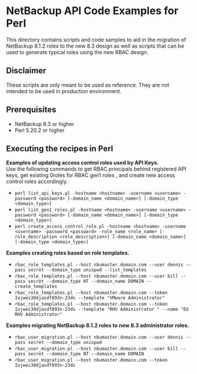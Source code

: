 # NetBackup API Code Examples for Perl

This directory contains scripts and code samples to aid in the migration of NetBackup 8.1.2
 roles to the new 8.3 design as well as scripts that can be used to generate typical roles using the new RBAC design.
 
## Disclaimer

These scripts are only meant to be used as reference. They are not intended to be used in production environment.

## Prerequisites

- NetBackup 8.3 or higher
- Perl 5.20.2 or higher

## Executing the recipes in Perl

**Examples of updating access control roles used by API Keys.**  
Use the following commands to get RBAC principals behind registered API keys, get existing 0roles for RBAC gen1 roles
, and create new access control roles accordingly.

- `perl list_api_keys.pl -hostname <hostname> -username <username> -password <password> [-domain_name <domain_name>] [-domain_type <domain_type>]` 
- `perl list_gen1_roles.pl -hostname <hostname> -username <username> -password <password> [-domain_name <domain_name>] [-domain_type <domain_type>]` 
- `perl create_access_control_role.pl -hostname <hostname> -username <username> -password <password> -role_name <role_name> [-role_description <role_description>] [-domain_name <domain_name>] [-domain_type <domain_type>]` 

**Examples creating roles based on role templates.**

- `rbac_role_templates.pl --host nbumaster.domain.com --user dennis --pass secret --domain_type unixpwd --list_templates`
- `rbac_role_templates.pl --host nbumaster.domain.com --user bill --pass secret --domain_type NT --domain_name DOMAIN
 --create_templates`
- `rbac_role_templates.pl --host nbumaster.domain.com --token Iojwei38djasdf893n-23ds --template "VMware Administrator"`
- `rbac_role_templates.pl --host nbumaster.domain.com --token Iojwei38djasdf893n-23ds --template "RHV Administrator
" --name "EU RHV Administrator"`

**Examples migrating NetBackup 8.1.2 roles to new 8.3 administrator roles.**
- `rbac_user_migration.pl --host nbumaster.domain.com --user dennis --pass secret --domain_type unixpwd`
- `rbac_user_migration.pl --host nbumaster.domain.com --user bill --pass secret --domain_type NT --domain_name DOMAIN`
- `rbac_user_migration.pl --host nbumaster.domain.com --token Iojwei38djasdf893n-23ds`


